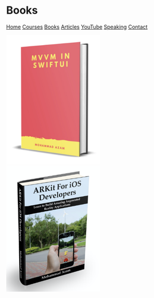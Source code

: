 # Books

[Home](https://azamsharp.github.io)
[Courses](/courses)
[Books](/books)
[Articles](/articles)
[YouTube](https://www.youtube.com/channel/UCKvDySsrOVgUgRLhWHeyHJA?view_as=subscriber)
[Speaking](/speaking)
[Contact](/contact)

<a href="https://gum.co/VPSV">
<img src="https://github.com/azamsharp/azamsharp.github.io/blob/master/_posts/images/mvvmswiftui.png?raw=true" width="50%" height="50%">
</a>

<a href="https://gum.co/QOIq">
<img src="https://github.com/azamsharp/azamsharp.github.io/blob/master/_posts/images/arkitforios.png?raw=true" width="50%" height="50%">
</a>
